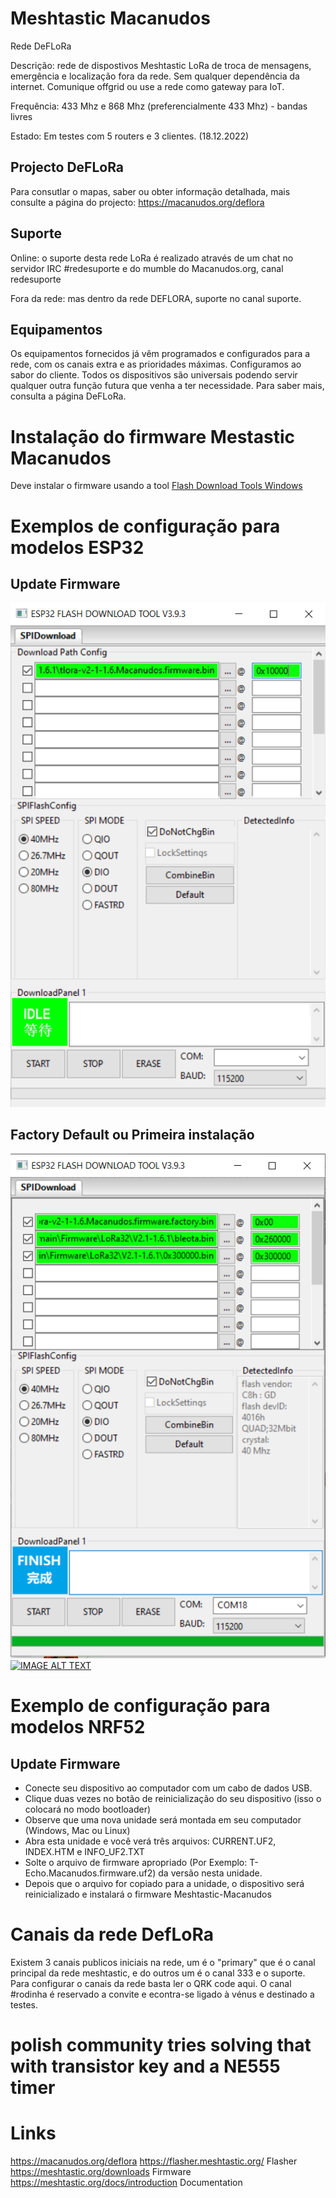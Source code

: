 # Meshtastic Macanudos
Rede DeFLoRa

Descrição: rede de dispostivos Meshtastic LoRa de troca de mensagens, emergência e localização fora da rede. Sem qualquer dependência da internet. Comunique offgrid ou use a rede como gateway para IoT.

Frequência: 433 Mhz e 868 Mhz (preferencialmente 433 Mhz) - bandas livres

Estado: Em testes com 5 routers e 3 clientes. (18.12.2022)

## Projecto DeFLoRa

Para consutlar o mapas, saber ou obter informação detalhada, mais consulte a página do projecto: https://macanudos.org/deflora

## Suporte

Online: o suporte desta rede LoRa é realizado através de um chat no servidor IRC #redesuporte e do mumble do Macanudos.org, canal redesuporte

Fora da rede: mas dentro da rede DEFLORA, suporte no canal suporte.

## Equipamentos
Os equipamentos fornecidos já vêm programados e configurados para a rede, com os canais extra e as prioridades máximas. Configuramos ao sabor do cliente. Todos os dispositivos são universais podendo servir qualquer outra função futura que venha a ter necessidade. Para saber mais, consulta a página DeFLoRa.

# Instalação do firmware Mestastic Macanudos

Deve instalar o firmware usando a tool [Flash Download Tools	Windows](https://www.espressif.com/en/support/download/other-tools)

# Exemplos de configuração para modelos ESP32

## Update Firmware

![Update](imagens/Exemplo-configuração-Update.png)

## Factory Default ou Primeira instalação

![Factory Default](imagens/Exemplo-configuração-Factory-Default.png)
[![IMAGE ALT TEXT](http://img.youtube.com/vi/lWcONNrydQE/0.jpg)](https://www.youtube.com/watch?v=lWcONNrydQE "Meshtastic Macanudos")
# Exemplo de configuração para modelos NRF52

## Update Firmware

* Conecte seu dispositivo ao computador com um cabo de dados USB.
* Clique duas vezes no botão de reinicialização do seu dispositivo (isso o colocará no modo bootloader)
* Observe que uma nova unidade será montada em seu computador (Windows, Mac ou Linux)
* Abra esta unidade e você verá três arquivos: CURRENT.UF2, INDEX.HTM e INFO_UF2.TXT
* Solte o arquivo de firmware apropriado (Por Exemplo: T-Echo.Macanudos.firmware.uf2) da versão nesta unidade.
* Depois que o arquivo for copiado para a unidade, o dispositivo será reinicializado e instalará o firmware Meshtastic-Macanudos

# Canais da rede DefLoRa

Existem 3 canais publicos iniciais na rede, um é o "primary" que é o canal principal da rede meshtastic, e do outros um é o canal 333 e o suporte.
Para configurar o canais da rede basta ler o QRK code aqui.
O canal #rodinha é reservado a convite e econtra-se ligado à vénus e destinado a testes.

# polish community tries solving that with transistor key and a NE555 timer

# Links

https://macanudos.org/deflora
https://flasher.meshtastic.org/ Flasher
https://meshtastic.org/downloads Firmware
https://meshtastic.org/docs/introduction Documentation

